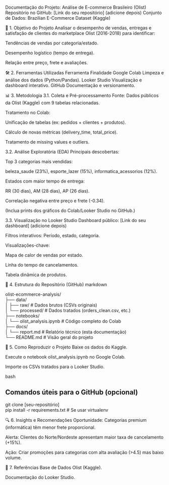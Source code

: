Documentação do Projeto: Análise de E-commerce Brasileiro (Olist)
Repositório no GitHub: [Link do seu repositório] (adicione depois)
Conjunto de Dados: Brazilian E-Commerce Dataset (Kaggle)

📌 1. Objetivo do Projeto
Analisar o desempenho de vendas, entregas e satisfação de clientes do marketplace Olist (2016-2018) para identificar:

Tendências de vendas por categoria/estado.

Desempenho logístico (tempo de entrega).

Relação entre preço, frete e avaliações.

🛠️ 2. Ferramentas Utilizadas
Ferramenta	Finalidade
Google Colab	Limpeza e análise dos dados (Python/Pandas).
Looker Studio	Visualização e dashboard interativo.
GitHub	Documentação e versionamento.

📊 3. Metodologia
3.1. Coleta e Pré-processamento
Fonte: Dados públicos da Olist (Kaggle) com 9 tabelas relacionadas.

Tratamento no Colab:

Unificação de tabelas (ex: pedidos + clientes + produtos).

Cálculo de novas métricas (delivery_time, total_price).

Tratamento de missing values e outliers.

3.2. Análise Exploratória (EDA)
Principais descobertas:

Top 3 categorias mais vendidas:

beleza_saude (23%), esporte_lazer (15%), informatica_acessorios (12%).

Estados com maior tempo de entrega:

RR (30 dias), AM (28 dias), AP (26 dias).

Correlação negativa entre preço e frete (-0.34).

(Inclua prints dos gráficos do Colab/Looker Studio no GitHub.)

3.3. Visualização no Looker Studio
Dashboard público: [Link do seu dashboard] (adicione depois)

Filtros interativos: Período, estado, categoria.

Visualizações-chave:

Mapa de calor de vendas por estado.

Linha do tempo de cancelamentos.

Tabela dinâmica de produtos.

📂 4. Estrutura do Repositório (GitHub)
markdown

olist-ecommerce-analysis/  
├── data/  
│   ├── raw/                  # Dados brutos (CSVs originais)  
│   └── processed/            # Dados tratados (orders_clean.csv, etc.)  
├── notebooks/  
│   └── olist_analysis.ipynb  # Código completo do Colab  
├── docs/  
│   └── report.md             # Relatório técnico (esta documentação)  
└── README.md                 # Visão geral do projeto  

📌 5. Como Reproduzir o Projeto
Baixe os dados do Kaggle.

Execute o notebook olist_analysis.ipynb no Google Colab.

Importe os CSVs tratados para o Looker Studio.

bash

## Comandos úteis para o GitHub (opcional)  
git clone [seu-repositório]  
pip install -r requirements.txt  # Se usar virtualenv  

🔍 6. Insights e Recomendações
Oportunidade: Categorias premium (informática) têm menor frete proporcional.

Alerta: Clientes do Norte/Nordeste apresentam maior taxa de cancelamento (+15%).

Ação: Criar promoções para categorias com alta avaliação (>4.5) mas baixo volume.

📜 7. Referências
Base de Dados Olist (Kaggle).

Documentação do Looker Studio.
